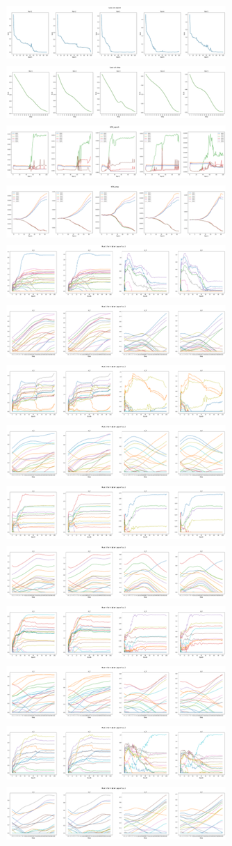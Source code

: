 <p align="center"> <img src= 'all_figs/loss_epoch.png' /> </p>
<p align="center"> <img src= 'all_figs/loss_step.png' /> </p>
<p align="center"> <img src= 'all_figs/NTK_epoch.png' /> </p>
<p align="center"> <img src= 'all_figs/NTK_step.png' /> </p>
<p align="center"> <img src= 'all_figs/Run_1_epoch.png' /> </p>
<p align="center"> <img src= 'all_figs/Run_1_step.png' /> </p>
<p align="center"> <img src= 'all_figs/Run_2_epoch.png' /> </p>
<p align="center"> <img src= 'all_figs/Run_2_step.png' /> </p>
<p align="center"> <img src= 'all_figs/Run_3_epoch.png' /> </p>
<p align="center"> <img src= 'all_figs/Run_3_step.png' /> </p>
<p align="center"> <img src= 'all_figs/Run_4_epoch.png' /> </p>
<p align="center"> <img src= 'all_figs/Run_4_step.png' /> </p>
<p align="center"> <img src= 'all_figs/Run_5_epoch.png' /> </p>
<p align="center"> <img src= 'all_figs/Run_5_step.png' /> </p>
